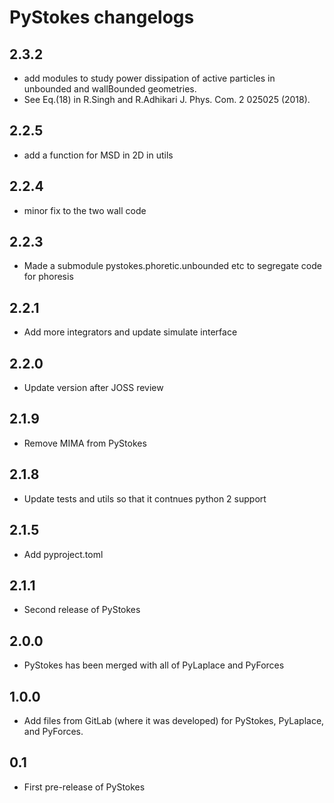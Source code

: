 # PyStokes changelogs

## 2.3.2
* add modules to study power dissipation of active particles in unbounded and wallBounded geometries. 
* See Eq.(18) in R.Singh and R.Adhikari J. Phys. Com. 2 025025 (2018).

## 2.2.5
* add a function for MSD in 2D in utils 

## 2.2.4
* minor fix to the two wall code

## 2.2.3
* Made a submodule pystokes.phoretic.unbounded etc to segregate code for phoresis

## 2.2.1
* Add more integrators and update simulate interface

## 2.2.0
* Update version after JOSS review

## 2.1.9 
* Remove MIMA from PyStokes

## 2.1.8 
* Update tests and utils so that it contnues python 2 support 

## 2.1.5 
* Add pyproject.toml

## 2.1.1 
* Second release of PyStokes

## 2.0.0 
* PyStokes has been merged with all of PyLaplace and PyForces

## 1.0.0 
* Add files from GitLab (where it was developed) for PyStokes, PyLaplace, and PyForces. 

## 0.1 
* First pre-release of PyStokes 
